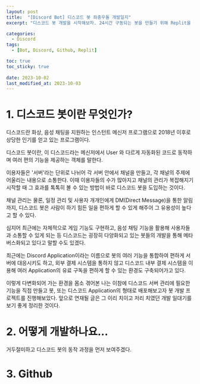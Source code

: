 ```yaml
---
layout: post
title:  "[Discord Bot] 디스코드 봇 좌충우돌 개발일지"
excerpt: "디스코드 봇 개발을 시작해보자. 24시간 구동되는 봇을 만들기 위해 Replit을 활용해본다."

categories:
  - Discord
tags:
  - [Bot, Discord, Github, Replit]

toc: true
toc_sticky: true
 
date: 2023-10-02
last_modified_at: 2023-10-03
---
```


# 1. 디스코드 봇이란 무엇인가?

디스코드란 화상, 음성 채팅을 지원하는 인스턴트 메신저 프로그램으로 2018년 이후로 상당한 인기를 얻고 있는 프로그램이다.

디스코드 봇이란, 이 디스코드라는 메신저에서 User 와 다르게 자동화된 코드로 동작하며 여러 편의 기능을 제공하는 객체를 말한다.

이용자들은 '서버'라는 단위로 나뉘어 각 서버 안에서 채널을 만들고, 각 채널의 주제에 어울리는 내용으로 소통한다. 이때 이용자들의 수가 많아지고 채널의 관리가 복잡해지기 시작할 때 그 효과를 톡톡히 볼 수 있는 방법이 바로 디스코드 봇을 도입하는 것이다.

채널 관리는 물론, 일정 관리 및 사용자 개개인에게 DM(Direct Message)을 통한 알림까지, 디스코드 봇은 사람이 하기 힘든 일을 편하게 할 수 있게 해주어 그 유용성이 높다고 할 수 있다.

심지어 최근에는 자체적으로 게임 기능도 구현하고, 음성 채팅 기능을 활용해 사용자들과 소통할 수 있게 되는 등 디스코드는 굉장히 다양화되고 있는 봇들의 개발을 통해 메타버스화되고 있다고 말할 수도 있겠다.

최근에는 Discord Application이라는 이름으로 봇의 여러 기능을 통합하여 편하게 서버에 대응시키도 하고, 외부 결제 시스템을 통하지 않고 디스코드 내부 결제 시스템을 이용해 여러 Application의 유료 구독을 편하게 할 수 있는 환경도 구축되어가고 있다.

이렇게 다변화되어 가는 환경을 몸소 겪어본 나는 이참에 디스코드 서버 관리에 필요한 기능을 직접 만들고 봇, 또는 디스코드 Application의 형태로 배포해보고자 봇 개발 프로젝트를 진행해보았다. 앞으로 연재될 글은 그 이리 치이고 저리 치였던 개발 일대기를 보기 좋게 정리한 것이다.


# 2. 어떻게 개발하나요...

거두절미하고 디스코드 봇의 동작 과정을 먼저 보여주겠다.



# 3. Github